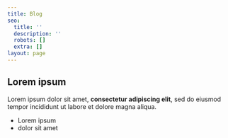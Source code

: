 ```yaml
---
title: Blog
seo:
  title: ''
  description: ''
  robots: []
  extra: []
layout: page
---
```

## Lorem ipsum

Lorem ipsum dolor sit amet, **consectetur adipiscing elit**, sed do eiusmod tempor incididunt ut labore et dolore magna aliqua.

- Lorem ipsum
- dolor sit amet
